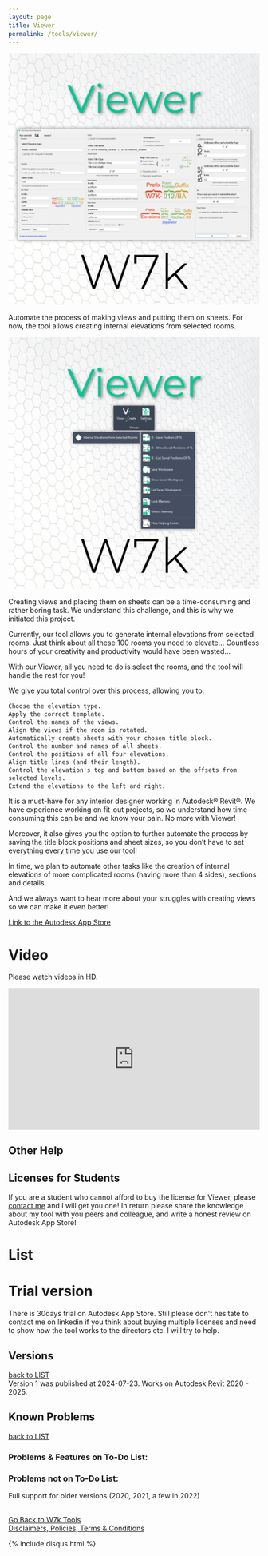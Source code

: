```yaml
---
layout: page
title: Viewer
permalink: /tools/viewer/
---
```


![MainTab](/images/Tools/Viewer/Viewer_ToolShot_01.png)

Automate the process of making views and putting them on sheets. For now, the tool allows creating internal elevations from selected rooms.  

![W7k Viewer - Buttons](/images/Tools/Viewer/Viewer_ToolShot_02.png)

Creating views and placing them on sheets can be a time-consuming and rather boring task. We understand this challenge, and this is why we initiated this project.

Currently, our tool allows you to generate internal elevations from selected rooms. Just think about all these 100 rooms you need to elevate… Countless hours of your creativity and productivity would have been wasted…

With our Viewer, all you need to do is select the rooms, and the tool will handle the rest for you!

We give you total control over this process, allowing you to:

    Choose the elevation type.
    Apply the correct template.
    Control the names of the views.
    Align the views if the room is rotated.
    Automatically create sheets with your chosen title block.
    Control the number and names of all sheets.
    Control the positions of all four elevations.
    Align title lines (and their length).
    Control the elevation's top and bottom based on the offsets from selected levels.
    Extend the elevations to the left and right.


It is a must-have for any interior designer working in Autodesk® Revit®. We have experience working on fit-out projects, so we understand how time-consuming this can be and we know your pain. No more with Viewer!

Moreover, it also gives you the option to further automate the process by saving the title block positions and sheet sizes, so you don’t have to set everything every time you use our tool!

In time, we plan to automate other tasks like the creation of internal elevations of more complicated rooms (having more than 4 sides), sections and details.

And we always want to hear more about your struggles with creating views so we can make it even better!

[Link to the Autodesk App Store](https://apps.autodesk.com/RVT/en/Detail/Index?id=4005262267861978700&appLang=en&os=Win64)

# Video

Please watch videos in HD.  

<div>
  <div style="position:relative;padding-top:56.25%;">
    <iframe src="https://www.youtube.com/embed/-nOv_XBFNk8?si=BOOIGMfslAJnguot" frameborder="0" allowfullscreen
      style="position:absolute;top:0;left:0;width:100%;height:100%;"></iframe>
  </div>
</div>

## Other Help 



## Licenses for Students 

If you are a student who cannot afford to buy the license for Viewer, please [contact me](mailto:apps@w7k.pl) and I will get you one! In return please share the knowledge about my tool with you peers and colleague, and write a honest review on Autodesk App Store!

# List


# Trial version 

There is 30days trial on Autodesk App Store. Still please don't hesitate to contact me on linkedin if you think about buying multiple licenses and need to show how the tool works to the directors etc.  I will try to help.  

## Versions
[back to LIST](#list)  
Version 1 was published at 2024-07-23. Works on Autodesk Revit 2020 - 2025.  

## Known Problems  
[back to LIST](#list)  

### Problems & Features on To-Do List:


### Problems not on To-Do List:

Full support for older versions (2020, 2021, a few in 2022)

<br>
<div class="backToTools">
    <a href="https://w7k.pl/tools/">Go Back to W7k Tools</a>
</div>
<div class="terms">
    <a href="https://w7k.pl/terms/">Disclaimers, Policies, Terms & Conditions</a>
</div>



{% include disqus.html %} 